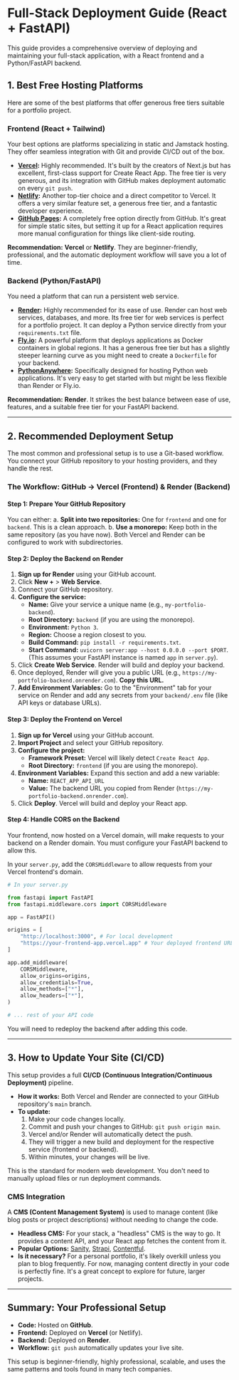 # Full-Stack Deployment Guide (React + FastAPI)

This guide provides a comprehensive overview of deploying and maintaining your full-stack application, with a React frontend and a Python/FastAPI backend.

## 1. Best Free Hosting Platforms

Here are some of the best platforms that offer generous free tiers suitable for a portfolio project.

### Frontend (React + Tailwind)

Your best options are platforms specializing in static and Jamstack hosting. They offer seamless integration with Git and provide CI/CD out of the box.

*   **[Vercel](https://vercel.com/):** Highly recommended. It's built by the creators of Next.js but has excellent, first-class support for Create React App. The free tier is very generous, and its integration with GitHub makes deployment automatic on every `git push`.
*   **[Netlify](https://www.netlify.com/):** Another top-tier choice and a direct competitor to Vercel. It offers a very similar feature set, a generous free tier, and a fantastic developer experience.
*   **[GitHub Pages](https://pages.github.com/):** A completely free option directly from GitHub. It's great for simple static sites, but setting it up for a React application requires more manual configuration for things like client-side routing.

**Recommendation:** **Vercel** or **Netlify**. They are beginner-friendly, professional, and the automatic deployment workflow will save you a lot of time.

### Backend (Python/FastAPI)

You need a platform that can run a persistent web service.

*   **[Render](https://render.com/):** Highly recommended for its ease of use. Render can host web services, databases, and more. Its free tier for web services is perfect for a portfolio project. It can deploy a Python service directly from your `requirements.txt` file.
*   **[Fly.io](https://fly.io/):** A powerful platform that deploys applications as Docker containers in global regions. It has a generous free tier but has a slightly steeper learning curve as you might need to create a `Dockerfile` for your backend.
*   **[PythonAnywhere](https://www.pythonanywhere.com/):** Specifically designed for hosting Python web applications. It's very easy to get started with but might be less flexible than Render or Fly.io.

**Recommendation:** **Render**. It strikes the best balance between ease of use, features, and a suitable free tier for your FastAPI backend.

---

## 2. Recommended Deployment Setup

The most common and professional setup is to use a Git-based workflow. You connect your GitHub repository to your hosting providers, and they handle the rest.

### The Workflow: GitHub → Vercel (Frontend) & Render (Backend)

#### Step 1: Prepare Your GitHub Repository

You can either:
a. **Split into two repositories:** One for `frontend` and one for `backend`. This is a clean approach.
b. **Use a monorepo:** Keep both in the same repository (as you have now). Both Vercel and Render can be configured to work with subdirectories.

#### Step 2: Deploy the Backend on Render

1.  **Sign up for Render** using your GitHub account.
2.  Click **New +** > **Web Service**.
3.  Connect your GitHub repository.
4.  **Configure the service:**
    *   **Name:** Give your service a unique name (e.g., `my-portfolio-backend`).
    *   **Root Directory:** `backend` (if you are using the monorepo).
    *   **Environment:** `Python 3`.
    *   **Region:** Choose a region closest to you.
    *   **Build Command:** `pip install -r requirements.txt`.
    *   **Start Command:** `uvicorn server:app --host 0.0.0.0 --port $PORT`. (This assumes your FastAPI instance is named `app` in `server.py`).
5.  Click **Create Web Service**. Render will build and deploy your backend.
6.  Once deployed, Render will give you a public URL (e.g., `https://my-portfolio-backend.onrender.com`). **Copy this URL.**
7.  **Add Environment Variables:** Go to the "Environment" tab for your service on Render and add any secrets from your `backend/.env` file (like API keys or database URLs).

#### Step 3: Deploy the Frontend on Vercel

1.  **Sign up for Vercel** using your GitHub account.
2.  **Import Project** and select your GitHub repository.
3.  **Configure the project:**
    *   **Framework Preset:** Vercel will likely detect `Create React App`.
    *   **Root Directory:** `frontend` (if you are using the monorepo).
4.  **Environment Variables:** Expand this section and add a new variable:
    *   **Name:** `REACT_APP_API_URL`
    *   **Value:** The backend URL you copied from Render (`https://my-portfolio-backend.onrender.com`).
5.  Click **Deploy**. Vercel will build and deploy your React app.

#### Step 4: Handle CORS on the Backend

Your frontend, now hosted on a Vercel domain, will make requests to your backend on a Render domain. You must configure your FastAPI backend to allow this.

In your `server.py`, add the `CORSMiddleware` to allow requests from your Vercel frontend's domain.

```python
# In your server.py

from fastapi import FastAPI
from fastapi.middleware.cors import CORSMiddleware

app = FastAPI()

origins = [
    "http://localhost:3000", # For local development
    "https://your-frontend-app.vercel.app" # Your deployed frontend URL
]

app.add_middleware(
    CORSMiddleware,
    allow_origins=origins,
    allow_credentials=True,
    allow_methods=["*"],
    allow_headers=["*"],
)

# ... rest of your API code
```

You will need to redeploy the backend after adding this code.

---

## 3. How to Update Your Site (CI/CD)

This setup provides a full **CI/CD (Continuous Integration/Continuous Deployment)** pipeline.

*   **How it works:** Both Vercel and Render are connected to your GitHub repository's `main` branch.
*   **To update:**
    1.  Make your code changes locally.
    2.  Commit and push your changes to GitHub: `git push origin main`.
    3.  Vercel and/or Render will automatically detect the push.
    4.  They will trigger a new build and deployment for the respective service (frontend or backend).
    5.  Within minutes, your changes will be live.

This is the standard for modern web development. You don't need to manually upload files or run deployment commands.

### CMS Integration

A **CMS (Content Management System)** is used to manage content (like blog posts or project descriptions) without needing to change the code.

*   **Headless CMS:** For your stack, a "headless" CMS is the way to go. It provides a content API, and your React app fetches the content from it.
*   **Popular Options:** [Sanity](https://www.sanity.io/), [Strapi](https://strapi.io/), [Contentful](https://www.contentful.com/).
*   **Is it necessary?** For a personal portfolio, it's likely overkill unless you plan to blog frequently. For now, managing content directly in your code is perfectly fine. It's a great concept to explore for future, larger projects.

---

## Summary: Your Professional Setup

*   **Code:** Hosted on **GitHub**.
*   **Frontend:** Deployed on **Vercel** (or Netlify).
*   **Backend:** Deployed on **Render**.
*   **Workflow:** `git push` automatically updates your live site.

This setup is beginner-friendly, highly professional, scalable, and uses the same patterns and tools found in many tech companies.
